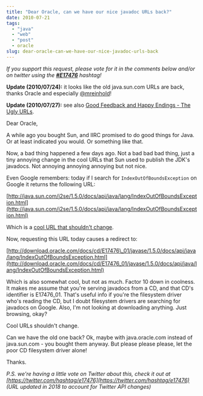 ```yaml
---
title: "Dear Oracle, can we have our nice javadoc URLs back?"
date: 2010-07-21
tags: 
  - "java"
  - "web"
  - "post"
  - oracle
slug: dear-oracle-can-we-have-our-nice-javadoc-urls-back
---
```


_If you support this request, please vote for it in the comments below and/or on twitter using the **[#E17476](https://www.google.com/search?q=%23E17476)** hashtag!_

**Update (2010/07/24):** it looks like the old java.sun.com URLs are back, thanks Oracle and especially [@mreinhold](http://twitter.com/mreinhold/status/19377658717)!

**Update (2010/07/27):** see also [Good Feedback and Happy Endings - The Ugly URLs](https://web.archive.org/web/20100728085206/http://blogs.sun.com:80/theaquarium/entry/good_feedback_and_happy_endings).

Dear Oracle,

A while ago you bought Sun, and IIRC promised to do good things for Java. Or at least indicated you would. Or something like that.

Now, a bad thing happened a few days ago. Not a bad bad bad thing, just a tiny annoying change in the cool URLs that Sun used to publish the JDK's javadocs. Not annoying annoying annoying but not nice.

Even Google remembers: today if I search for `IndexOutOfBoundsException` on Google it returns the following URL:

[http://java.sun.com/j2se/1.5.0/docs/api/java/lang/IndexOutOfBoundsException.html](http://java.sun.com/j2se/1.5.0/docs/api/java/lang/IndexOutOfBoundsException.html)

Which is a [cool URL that shouldn't change](http://www.w3.org/Provider/Style/URI.html).

Now, requesting this URL today causes a redirect to:

[http://download.oracle.com/docs/cd/E17476\_01/javase/1.5.0/docs/api/java/lang/IndexOutOfBoundsException.html](http://download.oracle.com/docs/cd/E17476_01/javase/1.5.0/docs/api/java/lang/IndexOutOfBoundsException.html)

Which is also somewhat cool, but not as much. Factor 10 down in coolness. It makes me assume that you're serving javadocs from a CD, and that CD's identifier is E17476\_01. That's useful info if you're the filesystem driver who's reading the CD, but I doubt filesystem drivers are searching for javadocs on Google. Also, I'm not looking at downloading anything. Just browsing, okay?

Cool URLs shouldn't change.

Can we have the old one back? Ok, maybe with java.oracle.com instead of java.sun.com - you bought them anyway. But please please please, let the poor CD filesystem driver alone!

Thanks.

_P.S. we're having a little vote on Twitter about this, check it out at [https://twitter.com/hashtag/e17476](https://twitter.com/hashtag/e17476) (URL updated in 2018 to account for Twitter API changes)_
